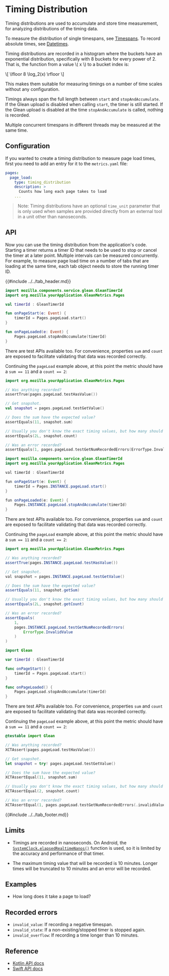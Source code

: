 # Timing Distribution

Timing distributions are used to accumulate and store time measurement, for analyzing distributions of the timing data.

To measure the distribution of single timespans, see [Timespans](timespan.md). To record absolute times, see [Datetimes](datetime.md).

Timing distributions are recorded in a histogram where the buckets have an exponential distribution, specifically with 8 buckets for every power of 2. 
That is, the function from a value \\( x \\) to a bucket index is:

\\[ \lfloor 8 \log_2(x) \rfloor \\]

This makes them suitable for measuring timings on a number of time scales without any configuration.

Timings always span the full length between `start` and `stopAndAccumulate`.
If the Glean upload is disabled when calling `start`, the timer is still started.
If the Glean upload is disabled at the time `stopAndAccumulate` is called, nothing is recorded.

Multiple concurrent timespans in different threads may be measured at the same time.

## Configuration

If you wanted to create a timing distribution to measure page load times, first you need to add an entry for it to the `metrics.yaml` file:

```YAML
pages:
  page_load:
    type: timing_distribution
    description: >
      Counts how long each page takes to load
    ...
```

> Note: Timing distributions have an optional `time_unit` parameter that is only used when samples are provided directly from an external tool in a unit other than nanoseconds.

## API

Now you can use the timing distribution from the application's code.
Starting a timer returns a timer ID that needs to be used to stop or cancel the timer at a later point.
Multiple intervals can be measured concurrently.
For example, to measure page load time on a number of tabs that are loading at the same time, each tab object needs to store the running timer ID.

{{#include ../../tab_header.md}}

<div data-lang="Kotlin" class="tab">

```Kotlin
import mozilla.components.service.glean.GleanTimerId
import org.mozilla.yourApplication.GleanMetrics.Pages

val timerId : GleanTimerId

fun onPageStart(e: Event) {
    timerId = Pages.pageLoad.start()
}

fun onPageLoaded(e: Event) {
    Pages.pageLoad.stopAndAccumulate(timerId)
}
```

There are test APIs available too.  For convenience, properties `sum` and `count` are exposed to facilitate validating that data was recorded correctly.

Continuing the `pageLoad` example above, at this point the metric should have a `sum == 11` and a `count == 2`:

```Kotlin
import org.mozilla.yourApplication.GleanMetrics.Pages

// Was anything recorded?
assertTrue(pages.pageLoad.testHasValue())

// Get snapshot.
val snapshot = pages.pageLoad.testGetValue()

// Does the sum have the expected value?
assertEquals(11, snapshot.sum)

// Usually you don't know the exact timing values, but how many should have been recorded.
assertEquals(2L, snapshot.count)

// Was an error recorded?
assertEquals(1, pages.pageLoad.testGetNumRecordedErrors(ErrorType.InvalidValue))
```

</div>

<div data-lang="Java" class="tab">

```Java
import mozilla.components.service.glean.GleanTimerId
import org.mozilla.yourApplication.GleanMetrics.Pages

val timerId : GleanTimerId

fun onPageStart(e: Event) {
    timerId = Pages.INSTANCE.pageLoad.start()
}

fun onPageLoaded(e: Event) {
    Pages.INSTANCE.pageLoad.stopAndAccumulate(timerId)
}
```

There are test APIs available too.  For convenience, properties `sum` and `count` are exposed to facilitate validating that data was recorded correctly.

Continuing the `pageLoad` example above, at this point the metric should have a `sum == 11` and a `count == 2`:

```Java
import org.mozilla.yourApplication.GleanMetrics.Pages

// Was anything recorded?
assertTrue(pages.INSTANCE.pageLoad.testHasValue())

// Get snapshot.
val snapshot = pages.INSTANCE.pageLoad.testGetValue()

// Does the sum have the expected value?
assertEquals(11, snapshot.getSum)

// Usually you don't know the exact timing values, but how many should have been recorded.
assertEquals(2L, snapshot.getCount)

// Was an error recorded?
assertEquals(
    1, 
    pages.INSTANCE.pageLoad.testGetNumRecordedErrors(
        ErrorType.InvalidValue
    )
)
```

</div>


<div data-lang="Swift" class="tab">

```Swift
import Glean

var timerId : GleanTimerId

func onPageStart() {
    timerId = Pages.pageLoad.start()
}

func onPageLoaded() {
    Pages.pageLoad.stopAndAccumulate(timerId)
}
```

There are test APIs available too.  For convenience, properties `sum` and `count` are exposed to facilitate validating that data was recorded correctly.

Continuing the `pageLoad` example above, at this point the metric should have a `sum == 11` and a `count == 2`:

```Swift
@testable import Glean

// Was anything recorded?
XCTAssert(pages.pageLoad.testHasValue())

// Get snapshot.
let snapshot = try! pages.pageLoad.testGetValue()

// Does the sum have the expected value?
XCTAssertEqual(11, snapshot.sum)

// Usually you don't know the exact timing values, but how many should have been recorded.
XCTAssertEqual(2, snapshot.count)

// Was an error recorded?
XCTAssertEqual(1, pages.pageLoad.testGetNumRecordedErrors(.invalidValue))
```

</div>

{{#include ../../tab_footer.md}}

## Limits

* Timings are recorded in nanoseconds.
  On Android, the [`SystemClock.elapsedRealtimeNanos()`](https://developer.android.com/reference/android/os/SystemClock.html#elapsedRealtimeNanos()) function is used, so it is limited by the accuracy and performance of that timer.

* The maximum timing value that will be recorded is 10 minutes. Longer times will be truncated to 10 minutes and an error will be recorded.

## Examples

* How long does it take a page to load?

## Recorded errors

* `invalid_value`: If recording a negative timespan.
* `invalid_state`: If a non-existing/stopped timer is stopped again.
* `invalid_overflow`: If recording a time longer than 10 minutes.

## Reference

* [Kotlin API docs](../../../javadoc/glean/mozilla.telemetry.glean.private/-timing-distribution-metric-type/index.html)
* [Swift API docs](../../../swift/Classes/TimingDistributionMetricType.html)
